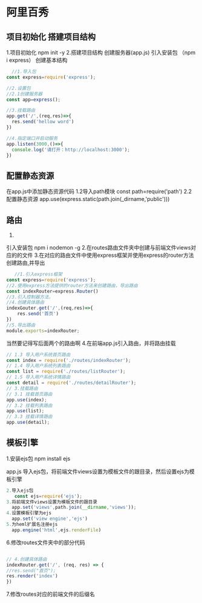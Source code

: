 # 阿里百秀

## 项目初始化 搭建项目结构
1.项目初始化
  npm init -y
2.搭建项目结构
  创建服务器(app.js)
  引入安装包 （npm i express）
  创建基本结构

```js
  //1.导入包
const express=require('express');

//2.设置包
//2.1创建服务器
const app=express();

//3.挂载路由
app.get('/',(req,res)=>{
  res.send('hellow word')
})

//4.指定端口并启动服务
app.listen(3000,()=>{
  console.log('请打开：http://localhost:3000');
})
  ```

## 配置静态资源

   在app.js中添加静态资源代码
   1.2导入path模块
   const path=require('path')
   2.2配置静态资源
   app.use(express.static(path.join(_dirname,'public')))

## 路由

   1.
   引入安装包
   npm i nodemon -g
   2.在routes路由文件夹中创建与前端文件views对应的的文件
   3.在对应的路由文件中使用express框架并使用express的router方法创建路由,并导出

```js
   //1.引入express框架
const express=require('express');
//2.使用express方法提供的router方法来创建路由，导出路由
const indexRouter=express.Router()
//3.引入控制器方法，
//4.创建具体路由
indexGouter.get('/',(req,res)=>{
    res.send('首页')
})
//5.导出路由
module.exports=indexRouter;
```

当然要记得写后面两个的路由啊
4.在前端app.js引入路由，并将路由挂载

```js
// 1.3 导入用户系统首页路由
const index = require('./routes/indexRouter');
// 1.4 导入用户系统列表路由
const list = require('./routes/listRouter');
// 1.5 导入用户系统详情路由
const detail = require('./routes/detailRouter');
// 3.挂载路由
// 3.1 挂载首页路由
app.use(index);
// 3.2 挂载列表路由
app.use(list);
// 3.3 挂载详情路由
app.use(detail);

```


## 模板引擎

1.安装ejs包
  npm install ejs

app.js 导入ejs包，将前端文件views设置为模板文件的跟目录，然后设置ejs为模板引擎



```js
2.导入ejs包
   const ejs=require('ejs');
3.将前端文件views设置为模板文件的跟目录
  app.set('views',path.join(__dirname,'views'));
4.设置模板引擎为ejs
  app.set('view engine','ejs')
5.为heml扩展名注册ejs
  app.engine('html',ejs.renderFile)
```  

6.修改routes文件夹中的部分代码

```js

// 4.创建具体路由
indexRouter.get('/', (req, res) => {
//res.send("首页");
res.render('index')
})

```

7.修改routes对应的前端文件的后缀名

